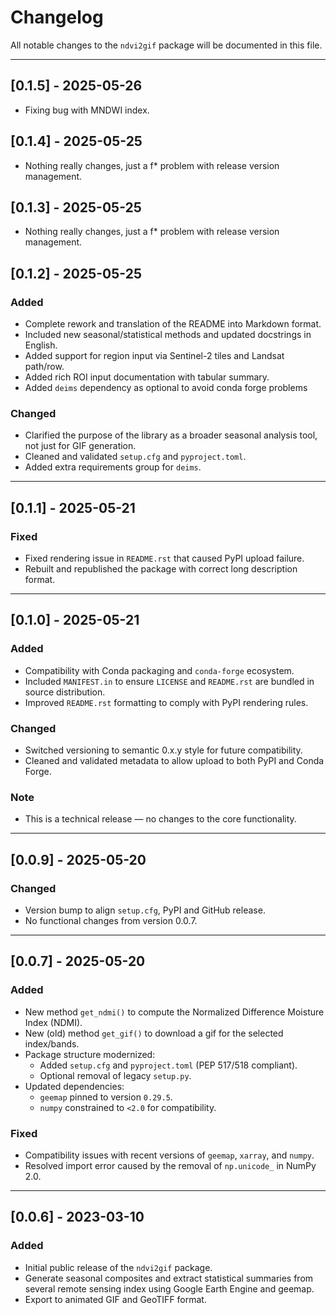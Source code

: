# Changelog

All notable changes to the `ndvi2gif` package will be documented in this file.

---

## [0.1.5] - 2025-05-26

- Fixing bug with MNDWI index.


## [0.1.4] - 2025-05-25

- Nothing really changes, just a f* problem with release version management.

## [0.1.3] - 2025-05-25

- Nothing really changes, just a f* problem with release version management.

## [0.1.2] - 2025-05-25

### Added

- Complete rework and translation of the README into Markdown format.
- Included new seasonal/statistical methods and updated docstrings in English.
- Added support for region input via Sentinel-2 tiles and Landsat path/row.
- Added rich ROI input documentation with tabular summary.
- Added `deims` dependency as optional to avoid conda forge problems

### Changed

- Clarified the purpose of the library as a broader seasonal analysis tool, not just for GIF generation.
- Cleaned and validated `setup.cfg` and `pyproject.toml`.
- Added extra requirements group for `deims`.

---

## [0.1.1] - 2025-05-21

### Fixed

- Fixed rendering issue in `README.rst` that caused PyPI upload failure.
- Rebuilt and republished the package with correct long description format.

---

## [0.1.0] - 2025-05-21

### Added

- Compatibility with Conda packaging and `conda-forge` ecosystem.
- Included `MANIFEST.in` to ensure `LICENSE` and `README.rst` are bundled in source distribution.
- Improved `README.rst` formatting to comply with PyPI rendering rules.

### Changed

- Switched versioning to semantic 0.x.y style for future compatibility.
- Cleaned and validated metadata to allow upload to both PyPI and Conda Forge.

### Note

- This is a technical release — no changes to the core functionality.

---

## [0.0.9] - 2025-05-20

### Changed

- Version bump to align `setup.cfg`, PyPI and GitHub release.
- No functional changes from version 0.0.7.

---

## [0.0.7] - 2025-05-20

### Added

- New method `get_ndmi()` to compute the Normalized Difference Moisture Index (NDMI).
- New (old) method `get_gif()` to download a gif for the selected index/bands.
- Package structure modernized:
  - Added `setup.cfg` and `pyproject.toml` (PEP 517/518 compliant).
  - Optional removal of legacy `setup.py`.
- Updated dependencies:
  - `geemap` pinned to version `0.29.5`.
  - `numpy` constrained to `<2.0` for compatibility.

### Fixed

- Compatibility issues with recent versions of `geemap`, `xarray`, and `numpy`.
- Resolved import error caused by the removal of `np.unicode_` in NumPy 2.0.

---

## [0.0.6] - 2023-03-10

### Added

- Initial public release of the `ndvi2gif` package.
- Generate seasonal composites and extract statistical summaries from several remote sensing index using Google Earth Engine and geemap.
- Export to animated GIF and GeoTIFF format.

